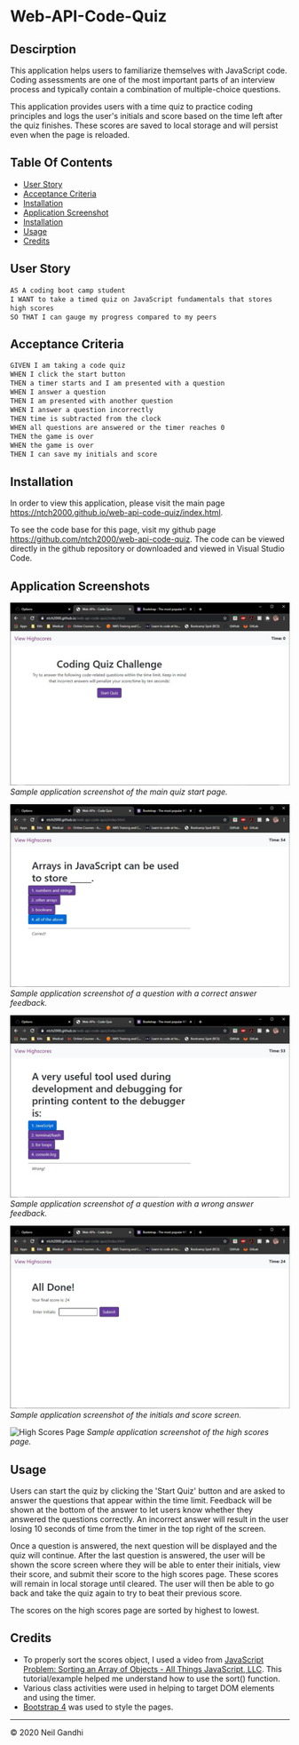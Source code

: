 # Web-API-Code-Quiz

## Descirption

This application helps users to familiarize themselves with JavaScript code. Coding assessments are one of the most important parts of an interview process and typically contain a combination of multiple-choice questions.

This application provides users with a time quiz to practice coding principles and logs the user's initials and score based on the time left after the quiz finishes. These scores are saved to local storage and will persist even when the page is reloaded.

## Table Of Contents

- [User Story](#user-story)
- [Acceptance Criteria](#acceptance-criteria)
- [Installation](#installation)
- [Application Screenshot](#application-screenshot)
- [Installation](#installation)
- [Usage](#usage)
- [Credits](#credits)

## User Story

```
AS A coding boot camp student
I WANT to take a timed quiz on JavaScript fundamentals that stores high scores
SO THAT I can gauge my progress compared to my peers
```

## Acceptance Criteria

```
GIVEN I am taking a code quiz
WHEN I click the start button
THEN a timer starts and I am presented with a question
WHEN I answer a question
THEN I am presented with another question
WHEN I answer a question incorrectly
THEN time is subtracted from the clock
WHEN all questions are answered or the timer reaches 0
THEN the game is over
WHEN the game is over
THEN I can save my initials and score
```

## Installation

In order to view this application, please visit the main page https://ntch2000.github.io/web-api-code-quiz/index.html.

To see the code base for this page, visit my github page https://github.com/ntch2000/web-api-code-quiz. The code can be viewed directly in the github repository or downloaded and viewed in Visual Studio Code.

## Application Screenshots

![Quiz Start Page](./screenshots/Quiz-Main-Page.jpg "Quiz Start Page")
_Sample application screenshot of the main quiz start page._

![Correct Answer](./screenshots/correct-answer.jpg "Correct Answer")
_Sample application screenshot of a question with a correct answer feedback._

![Wrong Answer](./screenshots/wrong-answer.jpg "Wrong Answer")
_Sample application screenshot of a question with a wrong answer feedback._

![Submit Initials and Score](./screenshots/initials-scores.jpg "Submit Initials and Score")
_Sample application screenshot of the initials and score screen._

![High Scores Page](./images/password-length-prompt.jpg "High Scores Page")
_Sample application screenshot of the high scores page._

## Usage

Users can start the quiz by clicking the 'Start Quiz' button and are asked to answer the questions that appear within the time limit. Feedback will be shown at the bottom of the answer to let users know whether they answered the questions correctly. An incorrect answer will result in the user losing 10 seconds of time from the timer in the top right of the screen.

Once a question is answered, the next question will be displayed and the quiz will continue. After the last question is answered, the user will be shown the score screen where they will be able to enter their initials, view their score, and submit their score to the high scores page. These scores will remain in local storage until cleared. The user will then be able to go back and take the quiz again to try to beat their previous score.

The scores on the high scores page are sorted by highest to lowest.

## Credits

- To properly sort the scores object, I used a video from [JavaScript Problem: Sorting an Array of Objects - All Things JavaScript, LLC](https://www.youtube.com/watch?v=0d76_2sksWY). This tutorial/example helped me understand how to use the sort() function.
- Various class activities were used in helping to target DOM elements and using the timer.
- [Bootstrap 4](https://getbootstrap.com/) was used to style the pages.

---

© 2020 Neil Gandhi
